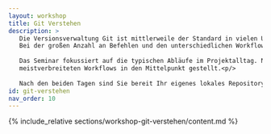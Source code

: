 ```yaml
---
layout: workshop
title: Git Verstehen
description: >
   Die Versionsverwaltung Git ist mittlerweile der Standard in vielen Unternehmen. Der dezentrale Ansatz unterstützt neue effiziente Arbeitsweisen, erfordert aber auch das Erlernen von neuen Konzepten. Git kommt dabei als großer Werkzeugkasten und ermöglicht es jedem Projekt die eigenen Abläufe abzubilden.
   Bei der großen Anzahl an Befehlen und den unterschiedlichen Workflows, fällt der Einstieg anfangs schwer.<p/>
   
   Das Seminar fokussiert auf die typischen Abläufe im Projektalltag. Neben den wichtigen Befehlen und den technischen Grundlagen, werden die
   meistverbreiteten Workflows in den Mittelpunkt gestellt.<p/>
   
   Nach den beiden Tagen sind Sie bereit Ihr eigenes lokales Repository zu verwalten, tauschen Commits mit Push und Pull aus, können mit Feature-Branches und Pull-Requests umgehen und haben verschiedene Branching-Strategien kennengelernt.
id: git-verstehen
nav_order: 10
---
```


{% include_relative sections/workshop-git-verstehen/content.md %}
